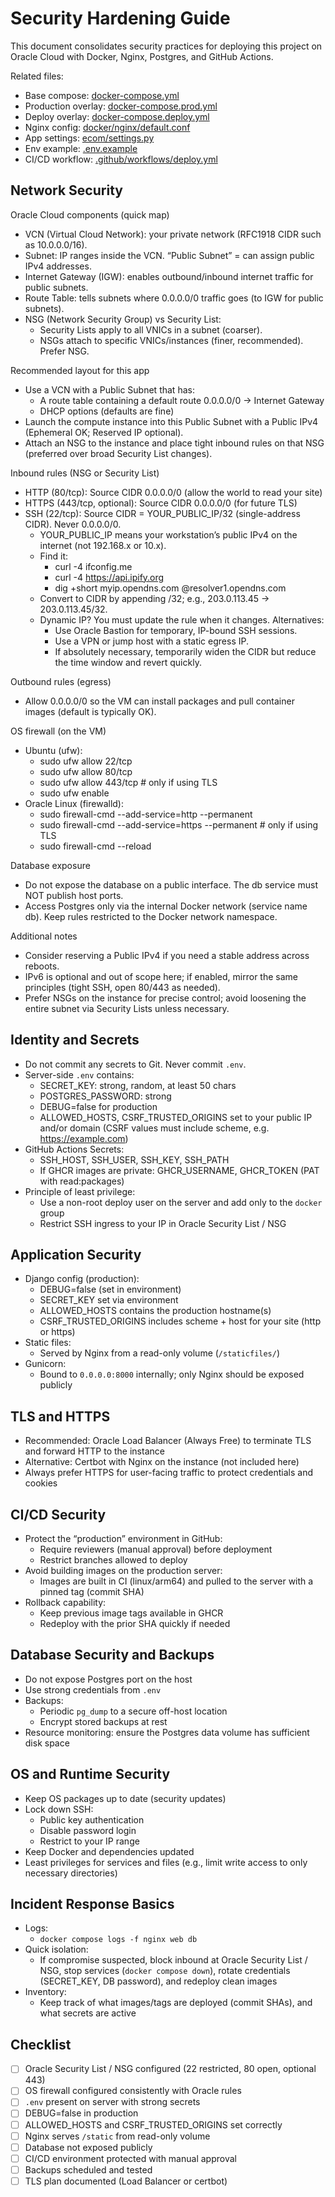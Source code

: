 # Security Hardening Guide

This document consolidates security practices for deploying this project on Oracle Cloud with Docker, Nginx, Postgres, and GitHub Actions.

Related files:
- Base compose: [docker-compose.yml](../docker-compose.yml)
- Production overlay: [docker-compose.prod.yml](../docker-compose.prod.yml)
- Deploy overlay: [docker-compose.deploy.yml](../docker-compose.deploy.yml)
- Nginx config: [docker/nginx/default.conf](../docker/nginx/default.conf)
- App settings: [ecom/settings.py](../ecom/settings.py)
- Env example: [.env.example](../.env.example)
- CI/CD workflow: [.github/workflows/deploy.yml](../.github/workflows/deploy.yml)

## Network Security

Oracle Cloud components (quick map)
- VCN (Virtual Cloud Network): your private network (RFC1918 CIDR such as 10.0.0.0/16).
- Subnet: IP ranges inside the VCN. “Public Subnet” = can assign public IPv4 addresses.
- Internet Gateway (IGW): enables outbound/inbound internet traffic for public subnets.
- Route Table: tells subnets where 0.0.0.0/0 traffic goes (to IGW for public subnets).
- NSG (Network Security Group) vs Security List:
  - Security Lists apply to all VNICs in a subnet (coarser).
  - NSGs attach to specific VNICs/instances (finer, recommended). Prefer NSG.

Recommended layout for this app
- Use a VCN with a Public Subnet that has:
  - A route table containing a default route 0.0.0.0/0 → Internet Gateway
  - DHCP options (defaults are fine)
- Launch the compute instance into this Public Subnet with a Public IPv4 (Ephemeral OK; Reserved IP optional).
- Attach an NSG to the instance and place tight inbound rules on that NSG (preferred over broad Security List changes).

Inbound rules (NSG or Security List)
- HTTP (80/tcp): Source CIDR 0.0.0.0/0 (allow the world to read your site)
- HTTPS (443/tcp, optional): Source CIDR 0.0.0.0/0 (for future TLS)
- SSH (22/tcp): Source CIDR = YOUR_PUBLIC_IP/32 (single-address CIDR). Never 0.0.0.0/0.
  - YOUR_PUBLIC_IP means your workstation’s public IPv4 on the internet (not 192.168.x or 10.x).
  - Find it:
    - curl -4 ifconfig.me
    - curl -4 https://api.ipify.org
    - dig +short myip.opendns.com @resolver1.opendns.com
  - Convert to CIDR by appending /32; e.g., 203.0.113.45 → 203.0.113.45/32.
  - Dynamic IP? You must update the rule when it changes. Alternatives:
    - Use Oracle Bastion for temporary, IP-bound SSH sessions.
    - Use a VPN or jump host with a static egress IP.
    - If absolutely necessary, temporarily widen the CIDR but reduce the time window and revert quickly.

Outbound rules (egress)
- Allow 0.0.0.0/0 so the VM can install packages and pull container images (default is typically OK).

OS firewall (on the VM)
- Ubuntu (ufw):
  - sudo ufw allow 22/tcp
  - sudo ufw allow 80/tcp
  - sudo ufw allow 443/tcp   # only if using TLS
  - sudo ufw enable
- Oracle Linux (firewalld):
  - sudo firewall-cmd --add-service=http --permanent
  - sudo firewall-cmd --add-service=https --permanent   # only if using TLS
  - sudo firewall-cmd --reload

Database exposure
- Do not expose the database on a public interface. The db service must NOT publish host ports.
- Access Postgres only via the internal Docker network (service name db). Keep rules restricted to the Docker network namespace.

Additional notes
- Consider reserving a Public IPv4 if you need a stable address across reboots.
- IPv6 is optional and out of scope here; if enabled, mirror the same principles (tight SSH, open 80/443 as needed).
- Prefer NSGs on the instance for precise control; avoid loosening the entire subnet via Security Lists unless necessary.

## Identity and Secrets

- Do not commit any secrets to Git. Never commit `.env`.
- Server-side `.env` contains:
  - SECRET_KEY: strong, random, at least 50 chars
  - POSTGRES_PASSWORD: strong
  - DEBUG=false for production
  - ALLOWED_HOSTS, CSRF_TRUSTED_ORIGINS set to your public IP and/or domain (CSRF values must include scheme, e.g. https://example.com)
- GitHub Actions Secrets:
  - SSH_HOST, SSH_USER, SSH_KEY, SSH_PATH
  - If GHCR images are private: GHCR_USERNAME, GHCR_TOKEN (PAT with read:packages)
- Principle of least privilege:
  - Use a non-root deploy user on the server and add only to the `docker` group
  - Restrict SSH ingress to your IP in Oracle Security List / NSG

## Application Security

- Django config (production):
  - DEBUG=false (set in environment)
  - SECRET_KEY set via environment
  - ALLOWED_HOSTS contains the production hostname(s)
  - CSRF_TRUSTED_ORIGINS includes scheme + host for your site (http or https)
- Static files:
  - Served by Nginx from a read-only volume (`/staticfiles/`)
- Gunicorn:
  - Bound to `0.0.0.0:8000` internally; only Nginx should be exposed publicly

## TLS and HTTPS

- Recommended: Oracle Load Balancer (Always Free) to terminate TLS and forward HTTP to the instance
- Alternative: Certbot with Nginx on the instance (not included here)
- Always prefer HTTPS for user-facing traffic to protect credentials and cookies

## CI/CD Security

- Protect the “production” environment in GitHub:
  - Require reviewers (manual approval) before deployment
  - Restrict branches allowed to deploy
- Avoid building images on the production server:
  - Images are built in CI (linux/arm64) and pulled to the server with a pinned tag (commit SHA)
- Rollback capability:
  - Keep previous image tags available in GHCR
  - Redeploy with the prior SHA quickly if needed

## Database Security and Backups

- Do not expose Postgres port on the host
- Use strong credentials from `.env`
- Backups:
  - Periodic `pg_dump` to a secure off-host location
  - Encrypt stored backups at rest
- Resource monitoring: ensure the Postgres data volume has sufficient disk space

## OS and Runtime Security

- Keep OS packages up to date (security updates)
- Lock down SSH:
  - Public key authentication
  - Disable password login
  - Restrict to your IP range
- Keep Docker and dependencies updated
- Least privileges for services and files (e.g., limit write access to only necessary directories)

## Incident Response Basics

- Logs:
  - `docker compose logs -f nginx web db`
- Quick isolation:
  - If compromise suspected, block inbound at Oracle Security List / NSG, stop services (`docker compose down`), rotate credentials (SECRET_KEY, DB password), and redeploy clean images
- Inventory:
  - Keep track of what images/tags are deployed (commit SHAs), and what secrets are active

## Checklist

- [ ] Oracle Security List / NSG configured (22 restricted, 80 open, optional 443)
- [ ] OS firewall configured consistently with Oracle rules
- [ ] `.env` present on server with strong secrets
- [ ] DEBUG=false in production
- [ ] ALLOWED_HOSTS and CSRF_TRUSTED_ORIGINS set correctly
- [ ] Nginx serves `/static` from read-only volume
- [ ] Database not exposed publicly
- [ ] CI/CD environment protected with manual approval
- [ ] Backups scheduled and tested
- [ ] TLS plan documented (Load Balancer or certbot)